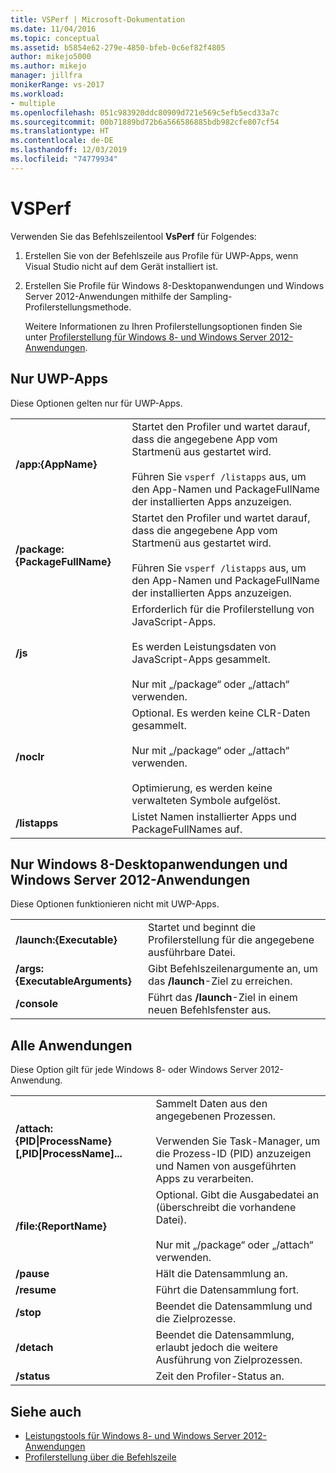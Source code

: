 ```yaml
---
title: VSPerf | Microsoft-Dokumentation
ms.date: 11/04/2016
ms.topic: conceptual
ms.assetid: b5854e62-279e-4850-bfeb-0c6ef82f4805
author: mikejo5000
ms.author: mikejo
manager: jillfra
monikerRange: vs-2017
ms.workload:
- multiple
ms.openlocfilehash: 051c983920ddc80909d721e569c5efb5ecd33a7c
ms.sourcegitcommit: 00b71889bd72b6a566586885bdb982cfe807cf54
ms.translationtype: HT
ms.contentlocale: de-DE
ms.lasthandoff: 12/03/2019
ms.locfileid: "74779934"
---
```

# <a name="vsperf"></a>VSPerf
Verwenden Sie das Befehlszeilentool **VsPerf** für Folgendes:

1. Erstellen Sie von der Befehlszeile aus Profile für UWP-Apps, wenn Visual Studio nicht auf dem Gerät installiert ist.

2. Erstellen Sie Profile für Windows 8-Desktopanwendungen und Windows Server 2012-Anwendungen mithilfe der Sampling-Profilerstellungsmethode.

   Weitere Informationen zu Ihren Profilerstellungsoptionen finden Sie unter [Profilerstellung für Windows 8- und Windows Server 2012-Anwendungen](../profiling/performance-tools-on-windows-8-and-windows-server-2012-applications.md).

## <a name="uwp-apps-only"></a>Nur UWP-Apps
 Diese Optionen gelten nur für UWP-Apps.

|||
|-|-|
|**/app:{AppName}**|Startet den Profiler und wartet darauf, dass die angegebene App vom Startmenü aus gestartet wird.<br /><br /> Führen Sie `vsperf /listapps` aus, um den App-Namen und PackageFullName der installierten Apps anzuzeigen.|
|**/package:{PackageFullName}**|Startet den Profiler und wartet darauf, dass die angegebene App vom Startmenü aus gestartet wird.<br /><br /> Führen Sie `vsperf /listapps` aus, um den App-Namen und PackageFullName der installierten Apps anzuzeigen.|
|**/js**|Erforderlich für die Profilerstellung von JavaScript-Apps.<br /><br /> Es werden Leistungsdaten von JavaScript-Apps gesammelt.<br /><br /> Nur mit „/package“ oder „/attach“ verwenden.|
|**/noclr**|Optional. Es werden keine CLR-Daten gesammelt.<br /><br /> Nur mit „/package“ oder „/attach“ verwenden.<br /><br /> Optimierung, es werden keine verwalteten Symbole aufgelöst.|
|**/listapps**|Listet Namen installierter Apps und PackageFullNames auf.|

## <a name="windows-8-desktop-applications-and-windows-server-2012-applications-only"></a>Nur Windows 8-Desktopanwendungen und Windows Server 2012-Anwendungen
 Diese Optionen funktionieren nicht mit UWP-Apps.

|||
|-|-|
|**/launch:{Executable}**|Startet und beginnt die Profilerstellung für die angegebene ausführbare Datei.|
|**/args:{ExecutableArguments}**|Gibt Befehlszeilenargumente an, um das **/launch**-Ziel zu erreichen.|
|**/console**|Führt das **/launch**-Ziel in einem neuen Befehlsfenster aus.|

## <a name="all-applications"></a>Alle Anwendungen
 Diese Option gilt für jede Windows 8- oder Windows Server 2012-Anwendung.

|||
|-|-|
|**/attach:{PID&#124;ProcessName}[,PID&#124;ProcessName]...**|Sammelt Daten aus den angegebenen Prozessen.<br /><br /> Verwenden Sie Task-Manager, um die Prozess-ID (PID) anzuzeigen und Namen von ausgeführten Apps zu verarbeiten.|
|**/file:{ReportName}**|Optional. Gibt die Ausgabedatei an (überschreibt die vorhandene Datei).<br /><br /> Nur mit „/package“ oder „/attach“ verwenden.|
|**/pause**|Hält die Datensammlung an.|
|**/resume**|Führt die Datensammlung fort.|
|**/stop**|Beendet die Datensammlung und die Zielprozesse.|
|**/detach**|Beendet die Datensammlung, erlaubt jedoch die weitere Ausführung von Zielprozessen.|
|**/status**|Zeit den Profiler-Status an.|

## <a name="see-also"></a>Siehe auch
- [Leistungstools für Windows 8- und Windows Server 2012-Anwendungen](../profiling/performance-tools-on-windows-8-and-windows-server-2012-applications.md)
- [Profilerstellung über die Befehlszeile](../profiling/using-the-profiling-tools-from-the-command-line.md)

